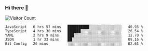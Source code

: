 ### Hi there 👋

![Visitor Count](https://profile-counter.glitch.me/andepzai/count.svg)

<!--START_SECTION:waka-->
```text
JavaScript   6 hrs 57 mins   ██████████░░░░░░░░░░░░░░░   40.95 % 
TypeScript   4 hrs 30 mins   ██████░░░░░░░░░░░░░░░░░░░   26.54 % 
YAML         2 hrs 9 mins    ███░░░░░░░░░░░░░░░░░░░░░░   12.70 % 
JSON         1 hr 33 mins    ██░░░░░░░░░░░░░░░░░░░░░░░   09.16 % 
Git Config   26 mins         ░░░░░░░░░░░░░░░░░░░░░░░░░   02.61 %
```
<!--END_SECTION:waka-->